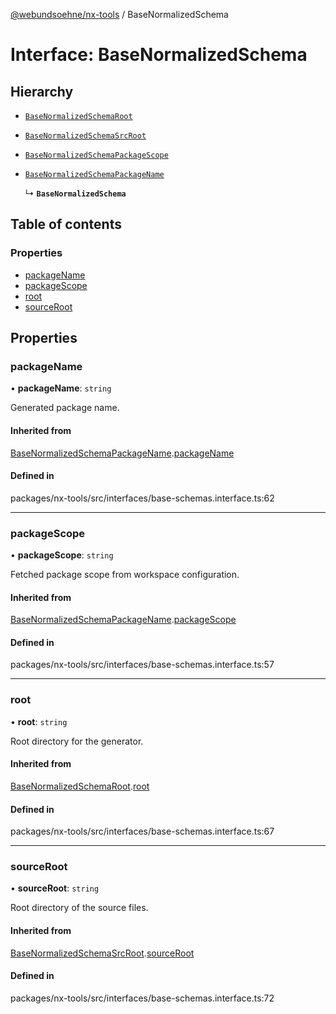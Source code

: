 [@webundsoehne/nx-tools](../README.md) / BaseNormalizedSchema

# Interface: BaseNormalizedSchema

## Hierarchy

- [`BaseNormalizedSchemaRoot`](BaseNormalizedSchemaRoot.md)

- [`BaseNormalizedSchemaSrcRoot`](BaseNormalizedSchemaSrcRoot.md)

- [`BaseNormalizedSchemaPackageScope`](BaseNormalizedSchemaPackageScope.md)

- [`BaseNormalizedSchemaPackageName`](BaseNormalizedSchemaPackageName.md)

  ↳ **`BaseNormalizedSchema`**

## Table of contents

### Properties

- [packageName](BaseNormalizedSchema.md#packagename)
- [packageScope](BaseNormalizedSchema.md#packagescope)
- [root](BaseNormalizedSchema.md#root)
- [sourceRoot](BaseNormalizedSchema.md#sourceroot)

## Properties

### packageName

• **packageName**: `string`

Generated package name.

#### Inherited from

[BaseNormalizedSchemaPackageName](BaseNormalizedSchemaPackageName.md).[packageName](BaseNormalizedSchemaPackageName.md#packagename)

#### Defined in

packages/nx-tools/src/interfaces/base-schemas.interface.ts:62

---

### packageScope

• **packageScope**: `string`

Fetched package scope from workspace configuration.

#### Inherited from

[BaseNormalizedSchemaPackageName](BaseNormalizedSchemaPackageName.md).[packageScope](BaseNormalizedSchemaPackageName.md#packagescope)

#### Defined in

packages/nx-tools/src/interfaces/base-schemas.interface.ts:57

---

### root

• **root**: `string`

Root directory for the generator.

#### Inherited from

[BaseNormalizedSchemaRoot](BaseNormalizedSchemaRoot.md).[root](BaseNormalizedSchemaRoot.md#root)

#### Defined in

packages/nx-tools/src/interfaces/base-schemas.interface.ts:67

---

### sourceRoot

• **sourceRoot**: `string`

Root directory of the source files.

#### Inherited from

[BaseNormalizedSchemaSrcRoot](BaseNormalizedSchemaSrcRoot.md).[sourceRoot](BaseNormalizedSchemaSrcRoot.md#sourceroot)

#### Defined in

packages/nx-tools/src/interfaces/base-schemas.interface.ts:72
